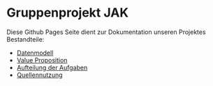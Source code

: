# Gruppenprojekt JAK

Diese Github Pages Seite dient zur Dokumentation unseren Projektes
Bestandteile:

- [Datenmodell](Datenmodell.md)
- [Value Proposition](https://www.google.com)
- [Aufteilung der Aufgaben](https://www.google.com)
- [Quellennutzung](https://www.google.com)